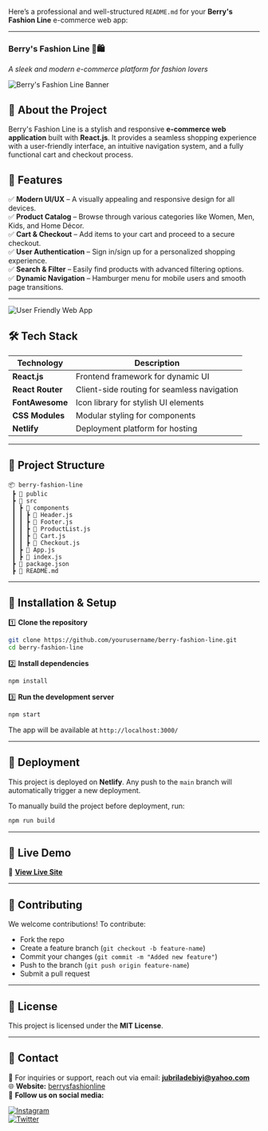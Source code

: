 Here’s a professional and well-structured `README.md` for your **Berry's Fashion Line** e-commerce web app:  

---

### **Berry's Fashion Line** 👗🛍️  
*A sleek and modern e-commerce platform for fashion lovers*  

![Berry's Fashion Line Banner](https://github.com/user-attachments/assets/781e974d-fa36-43c8-8af3-ae5504f947d6)



## 🚀 **About the Project**  
Berry's Fashion Line is a stylish and responsive **e-commerce web application** built with **React.js**. It provides a seamless shopping experience with a user-friendly interface, an intuitive navigation system, and a fully functional cart and checkout process.  

## 🌟 **Features**  

✅ **Modern UI/UX** – A visually appealing and responsive design for all devices.  
✅ **Product Catalog** – Browse through various categories like Women, Men, Kids, and Home Décor.  
✅ **Cart & Checkout** – Add items to your cart and proceed to a secure checkout.  
✅ **User Authentication** – Sign in/sign up for a personalized shopping experience.  
✅ **Search & Filter** – Easily find products with advanced filtering options.  
✅ **Dynamic Navigation** – Hamburger menu for mobile users and smooth page transitions.  

---
![User Friendly Web App](https://github.com/user-attachments/assets/fd2cc0b7-d555-4133-a331-08bf00cc66a2)

## 🛠️ **Tech Stack**  

| Technology | Description |
|------------|------------|
| **React.js** | Frontend framework for dynamic UI |
| **React Router** | Client-side routing for seamless navigation |
| **FontAwesome** | Icon library for stylish UI elements |
| **CSS Modules** | Modular styling for components |
| **Netlify** | Deployment platform for hosting |

---

## 📂 **Project Structure**  

```
📦 berry-fashion-line
 ┣ 📂 public
 ┣ 📂 src
 ┃ ┣ 📂 components
 ┃ ┃ ┣ 📜 Header.js
 ┃ ┃ ┣ 📜 Footer.js
 ┃ ┃ ┣ 📜 ProductList.js
 ┃ ┃ ┣ 📜 Cart.js
 ┃ ┃ ┣ 📜 Checkout.js
 ┃ ┣ 📜 App.js
 ┃ ┣ 📜 index.js
 ┣ 📜 package.json
 ┣ 📜 README.md
```

---

## 🔧 **Installation & Setup**  

1️⃣ **Clone the repository**  
```bash
git clone https://github.com/yourusername/berry-fashion-line.git
cd berry-fashion-line
```

2️⃣ **Install dependencies**  
```bash
npm install
```

3️⃣ **Run the development server**  
```bash
npm start
```
The app will be available at `http://localhost:3000/`

---

## 🚀 **Deployment**  

This project is deployed on **Netlify**. Any push to the `main` branch will automatically trigger a new deployment.  

To manually build the project before deployment, run:  
```bash
npm run build
```

---

## 🛒 **Live Demo**  

🔗 **[View Live Site](berrysfashionline.netlify.app)**  

---

## 👥 **Contributing**  

We welcome contributions! To contribute:  
- Fork the repo  
- Create a feature branch (`git checkout -b feature-name`)  
- Commit your changes (`git commit -m "Added new feature"`)  
- Push to the branch (`git push origin feature-name`)  
- Submit a pull request  

---

## 📜 **License**  

This project is licensed under the **MIT License**.  

---

## 📧 **Contact**  

📩 For inquiries or support, reach out via email: **jubriladebiyi@yahoo.com**  
🌐 **Website:** [berrysfashionline](https://berrysfashionline.netlify.app/)  
🚀 **Follow us on social media:**  

[![Instagram](https://img.shields.io/badge/Instagram-%23E4405F.svg?&style=for-the-badge&logo=instagram&logoColor=white)](https://www.instagram.com/jvbreelliltorn/)  
[![Twitter](https://img.shields.io/badge/Twitter-%231DA1F2.svg?&style=for-the-badge&logo=twitter&logoColor=white)](https://twitter.com/jvbreelLiltorn)  

